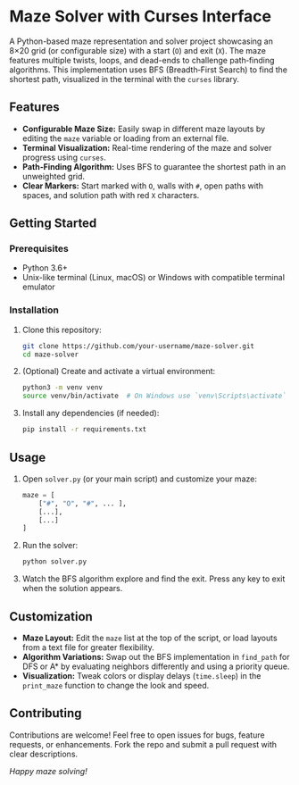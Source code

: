 # Maze Solver with Curses Interface

A Python-based maze representation and solver project showcasing an 8×20 grid (or configurable size) with a start (`O`) and exit (`X`). The maze features multiple twists, loops, and dead-ends to challenge path‑finding algorithms. This implementation uses BFS (Breadth‑First Search) to find the shortest path, visualized in the terminal with the `curses` library.

## Features

* **Configurable Maze Size:** Easily swap in different maze layouts by editing the `maze` variable or loading from an external file.
* **Terminal Visualization:** Real-time rendering of the maze and solver progress using `curses`.
* **Path‑Finding Algorithm:** Uses BFS to guarantee the shortest path in an unweighted grid.
* **Clear Markers:** Start marked with `O`, walls with `#`, open paths with spaces, and solution path with red `X` characters.

## Getting Started

### Prerequisites

* Python 3.6+
* Unix-like terminal (Linux, macOS) or Windows with compatible terminal emulator

### Installation

1. Clone this repository:

   ```bash
   git clone https://github.com/your-username/maze-solver.git
   cd maze-solver
   ```

2. (Optional) Create and activate a virtual environment:

   ```bash
   python3 -m venv venv
   source venv/bin/activate  # On Windows use `venv\Scripts\activate`
   ```

3. Install any dependencies (if needed):

   ```bash
   pip install -r requirements.txt
   ```

## Usage

1. Open `solver.py` (or your main script) and customize your maze:

   ```python
   maze = [
       ["#", "O", "#", ... ],
       [...],
       [...]
   ]
   ```

2. Run the solver:

   ```bash
   python solver.py
   ```

3. Watch the BFS algorithm explore and find the exit. Press any key to exit when the solution appears.

## Customization

* **Maze Layout:** Edit the `maze` list at the top of the script, or load layouts from a text file for greater flexibility.
* **Algorithm Variations:** Swap out the BFS implementation in `find_path` for DFS or A\* by evaluating neighbors differently and using a priority queue.
* **Visualization:** Tweak colors or display delays (`time.sleep`) in the `print_maze` function to change the look and speed.

## Contributing

Contributions are welcome! Feel free to open issues for bugs, feature requests, or enhancements. Fork the repo and submit a pull request with clear descriptions.


*Happy maze solving!*
